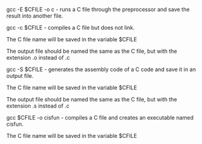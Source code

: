 gcc -E $CFILE -o c  -  runs a C file through the preprocessor and save the result into another file.  

gcc -c $CFILE - compiles a C file but does not link.

The C file name will be saved in the variable $CFILE

The output file should be named the same as the C file, but with the extension .o instead of .c 

gcc -S $CFILE - generates the assembly code of a C code and save it in an output file.

The C file name will be saved in the variable $CFILE

The output file should be named the same as the C file, but with the extension .s instead of .c  


gcc $CFILE -o cisfun - compiles a C file and creates an executable named cisfun.

The C file name will be saved in the variable $CFILE  


